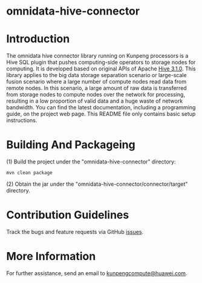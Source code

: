 # omnidata-hive-connector



Introduction
============

The omnidata hive connector library running on Kunpeng processors is a Hive SQL plugin that pushes computing-side operators to storage nodes for computing. It is developed based on original APIs of Apache [Hive 3.1.0](https://github.com/apache/hive/tree/rel/release-3.1.0). This library applies to the big data storage separation scenario or large-scale fusion scenario where a large number of compute nodes read data from remote nodes. In this scenario, a large amount of raw data is transferred from storage nodes to compute nodes over the network for processing, resulting in a low proportion of valid data and a huge waste of network bandwidth. You can find the latest documentation, including a programming guide, on the project web page. This README file only contains basic setup instructions.


Building And Packageing
====================

(1) Build the project under the "omnidata-hive-connector" directory:

    mvn clean package

(2) Obtain the jar under the "omnidata-hive-connector/connector/target" directory.

Contribution Guidelines
========

Track the bugs and feature requests via GitHub [issues](https://github.com/kunpengcompute/omnidata-hive-connector/issues).

More Information
========

For further assistance, send an email to kunpengcompute@huawei.com.

